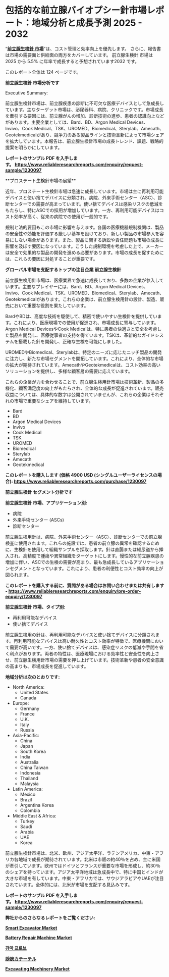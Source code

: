 <p><h1>包括的な前立腺バイオプシー針市場レポート：地域分析と成長予測 2025 - 2032</h1></p><p>&ldquo;<strong><a href="https://www.reliableresearchreports.com/prostate-biopsy-needle-r1230097?utm_campaign=107&utm_medium=9&utm_source=Github&utm_content=ia&utm_term=16012025&utm_id=prostate-biopsy-needle">前立腺生検針 市場</a></strong>&rdquo;は、コスト管理と効率向上を優先します。 さらに、報告書は市場の需要面と供給面の両方をカバーしています。 前立腺生検針 市場は 2025 から 5.5% に年率で成長すると予想されています2032 です。</p>
<p>このレポート全体は 124 ページです。</p>
<p><strong>前立腺生検針 市場分析です</strong></p>
<p><p>Executive Summary:</p><p>前立腺生検針市場は、前立腺疾患の診断に不可欠な医療デバイスとして急成長しています。主なターゲット市場は、泌尿器科、病院、クリニックです。市場成長を牽引する要因には、前立腺がんの増加、診断技術の進歩、患者の認識向上などがあります。主要企業としては、Bard、BD、Argon Medical Devices、Invivo、Cook Medical、TSK、UROMED、Biomedical、Sterylab、Amecath、Geotekmedicalがあり、競争力のある製品ラインと技術革新によって市場シェアを拡大しています。本報告は、前立腺生検針市場の成長トレンド、課題、戦略的提案を明らかにしています。</p></p>
<p><strong>レポートのサンプル PDF を入手します。&nbsp;<a href="https://www.reliableresearchreports.com/enquiry/request-sample/1230097?utm_campaign=107&utm_medium=9&utm_source=Github&utm_content=ia&utm_term=16012025&utm_id=prostate-biopsy-needle">https://www.reliableresearchreports.com/enquiry/request-sample/1230097</a></strong></p>
<p><p>**プロステート生検針市場の展望**</p><p>近年、プロステート生検針市場は急速に成長しています。市場は主に再利用可能デバイスと使い捨てデバイスに分類され、病院、外来手術センター（ASC）、診断センターでの需要が高まっています。使い捨てデバイスは感染リスクの低減をもたらし、特にASCでの採用が増加しています。一方、再利用可能デバイスはコスト効率が高く、従来の病院での使用が一般的です。</p><p>規制と法的要因もこの市場に影響を与えます。各国の医療機器規制機関は、製品の安全性や効能を評価する厳しい基準を設けており、新しい製品の市場参入を容易にしない場合があります。また、製品に関する訴訟や責任問題も市場の成長に影響を及ぼす要因になっています。こうした規制環境を考慮した上で、メーカーは安全で効果的な製品の開発を進める必要があります。市場の成長を促すためには、これらの要因に対処することが重要です。</p></p>
<p><strong>グローバル市場を支配するトップの注目企業 前立腺生検針</strong></p>
<p><p>前立腺生検用針市場は、医療業界で急速に成長しており、多数の企業が参入しています。主要なプレイヤーには、Bard、BD、Argon Medical Devices、Invivo、Cook Medical、TSK、UROMED、Biomedical、Sterylab、Amecath、Geotekmedicalがあります。これらの企業は、前立腺生検用針の設計、製造、販売において重要な役割を果たしています。</p><p>BardやBDは、高度な技術を駆使して、精密で使いやすい生検針を提供しています。これにより、医療現場での使用が促進され、市場成長に寄与しています。Argon Medical DevicesやCook Medicalは、特に患者の快適さと安全を考慮した製品を開発し、医療従事者の支持を得ています。TSKは、革新的なガイドシステムを搭載した針を開発し、正確な生検を可能にしました。</p><p>UROMEDやBiomedical、Sterylabは、特定のニーズに応じたニッチ製品の開発に注力し、新たな市場セグメントを開拓しています。これにより、全体的な市場の拡大が期待されています。AmecathやGeotekmedicalは、コスト効率の高いソリューションを提供し、多様な顧客層の需要に応えています。</p><p>これらの企業が力を合わせることで、前立腺生検用針市場は技術革新、製品の多様化、顧客満足度の向上がもたらされ、全体的な成長が促進されています。販売収益については、具体的な数字は公開されていませんが、これらの企業はそれぞれの市場で重要なシェアを維持しています。</p></p>
<p><ul><li>Bard</li><li>BD</li><li>Argon Medical Devices</li><li>Invivo</li><li>Cook Medical</li><li>TSK</li><li>UROMED</li><li>Biomedical</li><li>Sterylab</li><li>Amecath</li><li>Geotekmedical</li></ul></p>
<p><strong>このレポートを購入します (価格 4900 USD (シングルユーザーライセンスの場合):&nbsp;<a href="https://www.reliableresearchreports.com/purchase/1230097?utm_campaign=107&utm_medium=9&utm_source=Github&utm_content=ia&utm_term=16012025&utm_id=prostate-biopsy-needle">https://www.reliableresearchreports.com/purchase/1230097</a></strong></p>
<p><strong>前立腺生検針 セグメント分析です</strong></p>
<p><strong>前立腺生検針 市場、アプリケーション別:</strong></p>
<p><ul><li>病院</li><li>外来手術センター (ASCs)</li><li>診断センター</li></ul></p>
<p><p>前立腺生検用針は、病院、外来手術センター（ASC）、診断センターでの前立腺検査に使用されます。これらの施設では、患者の前立腺の異常を確認するために、生検針を使用して組織サンプルを採取します。針は直腸または経尿道から挿入され、高精度で腫瘍や異常組織をターゲットにします。慢性的な前立腺疾患の増加に伴い、ASCでの生検の需要が高まり、最も急成長しているアプリケーションセグメントとなっています。これにより、患者の利便性とコスト効率の向上が図られます。</p></p>
<p><strong>このレポートを購入する前に、質問がある場合はお問い合わせまたは共有します - <a href="https://www.reliableresearchreports.com/enquiry/pre-order-enquiry/1230097?utm_campaign=107&utm_medium=9&utm_source=Github&utm_content=ia&utm_term=16012025&utm_id=prostate-biopsy-needle">https://www.reliableresearchreports.com/enquiry/pre-order-enquiry/1230097</a></strong></p>
<p><strong>前立腺生検針 市場、タイプ別:</strong></p>
<p><ul><li>再利用可能なデバイス</li><li>使い捨てデバイス</li></ul></p>
<p><p>前立腺生検用の針は、再利用可能なデバイスと使い捨てデバイスに分類されます。再利用可能なデバイスは高い耐久性とコスト効率が特徴で、医療機関において需要が高いです。一方、使い捨てデバイスは、感染症リスクの低減や手間を省く利点があります。両者の特性は、医療現場における効率性と安全性を向上させ、前立腺生検用針市場の需要を押し上げています。技術革新や患者の安全意識の高まりも、市場成長を促進しています。</p></p>
<p><strong>地域分析は次のとおりです:</strong></p>
<p><ul>
    <li>
        North America:
        <ul>
            <li>United States</li>
            <li>Canada</li>
        </ul>
    </li>
    <li>
        Europe:
        <ul>
            <li>Germany</li>
            <li>France</li>
            <li>U.K.</li>
            <li>Italy</li>
            <li>Russia</li>
        </ul>
    </li>
    <li>
        Asia-Pacific:
        <ul>
            <li>China</li>
            <li>Japan</li>
            <li>South Korea</li>
            <li>India</li>
            <li>Australia</li>
            <li>China Taiwan</li>
            <li>Indonesia</li>
            <li>Thailand</li>
            <li>Malaysia</li>
        </ul>
    </li>
    <li>
        Latin America:
        <ul>
            <li>Mexico</li>
            <li>Brazil</li>
            <li>Argentina Korea</li>
            <li>Colombia</li>
        </ul>
    </li>
    <li>
        Middle East & Africa:
        <ul>
            <li>Turkey</li>
            <li>Saudi</li>
            <li>Arabia</li>
            <li>UAE</li>
            <li>Korea</li>
        </ul>
    </li>
    </ul></p>
<p><p>前立腺生検針市場は、北米、欧州、アジア太平洋、ラテンアメリカ、中東・アフリカ各地域で成長が期待されています。北米は市販の約40％を占め、主に米国が牽引しています。欧州ではドイツとフランスが重要な市場を形成し、約30％のシェアを持っています。アジア太平洋地域は急成長中で、特に中国とインドが大きな市場を有しています。中東・アフリカでは、サウジアラビアやUAEが注目されています。全体的には、北米が市場を支配する見込みです。</p></p>
<p><strong>レポートのサンプル PDF を入手します。&nbsp;<a href="https://www.reliableresearchreports.com/enquiry/request-sample/1230097?utm_campaign=107&utm_medium=9&utm_source=Github&utm_content=ia&utm_term=16012025&utm_id=prostate-biopsy-needle">https://www.reliableresearchreports.com/enquiry/request-sample/1230097</a></strong></p>
<p><strong></strong></p>
<p><strong></strong></p>
<p><strong></strong></p>
<p><strong></strong></p>
<p><strong>弊社からのさらなるレポートをご覧ください:</strong></p>
<p><strong><p><a href="https://github.com/luckyshygirl/Market-Research-Report-List-7/blob/main/smart-excavator-market.md?utm_campaign=107&utm_medium=9&utm_source=Github&utm_content=ia&utm_term=16012025&utm_id=prostate-biopsy-needle">Smart Excavator Market</a></p><p><a href="https://github.com/arionmp/Market-Research-Report-List-5/blob/main/battery-repair-machine-market.md?utm_campaign=107&utm_medium=9&utm_source=Github&utm_content=ia&utm_term=16012025&utm_id=prostate-biopsy-needle">Battery Repair Machine Market</a></p><p><a href="https://github.com/laholand/Market-Research-Report-List-6/blob/main/122371731251.md?utm_campaign=107&utm_medium=9&utm_source=Github&utm_content=ia&utm_term=16012025&utm_id=prostate-biopsy-needle">감마 프로브</a></p><p><a href="https://github.com/mohamedbakry57/Market-Research-Report-List-6/blob/main/625494331074.md?utm_campaign=107&utm_medium=9&utm_source=Github&utm_content=ia&utm_term=16012025&utm_id=prostate-biopsy-needle">膀胱カテーテル</a></p><p><a href="https://github.com/petbigbeepjn/Market-Research-Report-List-1/blob/main/excavating-machinery-market.md?utm_campaign=107&utm_medium=9&utm_source=Github&utm_content=ia&utm_term=16012025&utm_id=prostate-biopsy-needle">Excavating Machinery Market</a></p></strong></p>